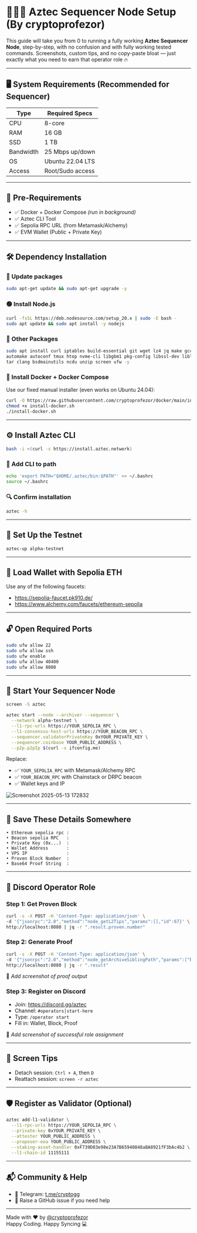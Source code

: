# 👨🏻‍💻 Aztec Sequencer Node Setup (By cryptoprofezor)

This guide will take you from 0 to running a fully working **Aztec Sequencer Node**, step-by-step, with no confusion and with fully working tested commands. Screenshots, custom tips, and no copy-paste bloat — just exactly what you need to earn that operator role 🔥

---

## 🖥️ System Requirements (Recommended for Sequencer)

| Type         | Required Specs         |
|--------------|------------------------|
| CPU          | 8-core                 |
| RAM          | 16 GB                  |
| SSD          | 1 TB                   |
| Bandwidth    | 25 Mbps up/down        |
| OS           | Ubuntu 22.04 LTS       |
| Access       | Root/Sudo access       |

---

## 🔧 Pre-Requirements

- ✅ Docker + Docker Compose *(run in background)*
- ✅ Aztec CLI Tool
- ✅ Sepolia RPC URL (from Metamask/Alchemy)
- ✅ EVM Wallet (Public + Private Key)

---

## 🛠 Dependency Installation

### 🔁 Update packages
```bash
sudo apt-get update && sudo apt-get upgrade -y
```

### 🟢 Install Node.js
```bash
curl -fsSL https://deb.nodesource.com/setup_20.x | sudo -E bash -
sudo apt update && sudo apt install -y nodejs
```

### 🔨 Other Packages
```bash
sudo apt install curl iptables build-essential git wget lz4 jq make gcc nano \
automake autoconf tmux htop nvme-cli libgbm1 pkg-config libssl-dev libleveldb-dev \
tar clang bsdmainutils ncdu unzip screen ufw -y
```

### 🐳 Install Docker + Docker Compose
Use our fixed manual installer (even works on Ubuntu 24.04):
```bash
curl -O https://raw.githubusercontent.com/cryptoprofezor/docker/main/install-docker.sh
chmod +x install-docker.sh
./install-docker.sh
```

---

## ⚙️ Install Aztec CLI
```bash
bash -i <(curl -s https://install.aztec.network)
```

### 🧠 Add CLI to path
```bash
echo 'export PATH="$HOME/.aztec/bin:$PATH"' >> ~/.bashrc
source ~/.bashrc
```

### 🔍 Confirm installation
```bash
aztec -h
```

---

## 🧪 Set Up the Testnet
```bash
aztec-up alpha-testnet
```

---

## 💸 Load Wallet with Sepolia ETH
Use any of the following faucets:
- https://sepolia-faucet.pk910.de/
- https://www.alchemy.com/faucets/ethereum-sepolia

---

## 🔓 Open Required Ports
```bash
sudo ufw allow 22
sudo ufw allow ssh
sudo ufw enable
sudo ufw allow 40400
sudo ufw allow 8080
```

---

## 🧬 Start Your Sequencer Node
```bash
screen -S aztec
```

```bash
aztec start --node --archiver --sequencer \
  --network alpha-testnet \
  --l1-rpc-urls https://YOUR_SEPOLIA_RPC \
  --l1-consensus-host-urls https://YOUR_BEACON_RPC \
  --sequencer.validatorPrivateKey 0xYOUR_PRIVATE_KEY \
  --sequencer.coinbase YOUR_PUBLIC_ADDRESS \
  --p2p.p2pIp $(curl -s ifconfig.me)
```

Replace:
- ✅ `YOUR_SEPOLIA_RPC` with Metamask/Alchemy RPC
- ✅ `YOUR_BEACON_RPC` with Chainstack or DRPC beacon
- ✅ Wallet keys and IP

![Screenshot 2025-05-13 172832](https://github.com/user-attachments/assets/8dc4d0a7-2b36-4089-a1b3-9c388dbd6c38)

---

## 💾 Save These Details Somewhere
```
• Ethereum sepolia rpc :
• Beacon sepolia RPC   :
• Private Key (0x...)  :
• Wallet Address       :
• VPS IP               :
• Proven Block Number  :
• Base64 Proof String  :
```

---

## 🎯 Discord Operator Role

### Step 1: Get Proven Block
```bash
curl -s -X POST -H 'Content-Type: application/json' \
-d '{"jsonrpc":"2.0","method":"node_getL2Tips","params":[],"id":67}' \
http://localhost:8080 | jq -r ".result.proven.number"
```

### Step 2: Generate Proof
```bash
curl -s -X POST -H 'Content-Type: application/json' \
-d '{"jsonrpc":"2.0","method":"node_getArchiveSiblingPath","params":["BLOCK","BLOCK"],"id":67}' \
http://localhost:8080 | jq -r ".result"
```

📸 *Add screenshot of proof output*

### Step 3: Register on Discord
- Join: https://discord.gg/aztec
- Channel: `#operators│start-here`
- Type: `/operator start`
- Fill in: Wallet, Block, Proof

📸 *Add screenshot of successful role assignment*

---

## 🔁 Screen Tips
- Detach session: `Ctrl + A`, then `D`
- Reattach session: `screen -r aztec`

---

## 🛡 Register as Validator (Optional)
```bash
aztec add-l1-validator \
  --l1-rpc-urls https://YOUR_SEPOLIA_RPC \
  --private-key 0xYOUR_PRIVATE_KEY \
  --attester YOUR_PUBLIC_ADDRESS \
  --proposer-eoa YOUR_PUBLIC_ADDRESS \
  --staking-asset-handler 0xF739D03e98e23A7B65940848aBA8921fF3bAc4b2 \
  --l1-chain-id 11155111
```

---

## 📬 Community & Help

- 📣 Telegram: [t.me/cryptogg](https://t.me/Mrcrypto_tamilan)
- 🐛 Raise a GitHub issue if you need help

---

Made with ❤️ by [@cryptoprofezor](https://github.com/cryptoprofezor)  
Happy Coding. Happy Syncing 💻
